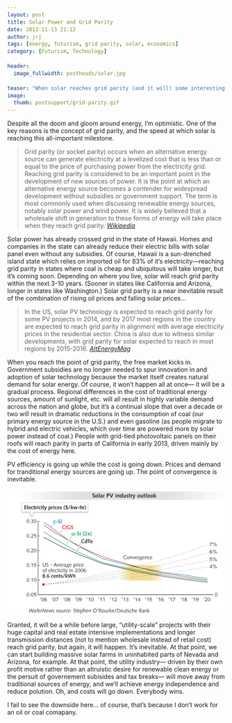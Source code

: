 ```yaml
---
layout: post
title: Solar Power and Grid Parity
date: 2012-11-13 21:12
author: jrj
tags: [energy, futurism, grid parity, solar, economics]
category: [Futurism, Technology]

header:
  image_fullwidth: postheads/solar.jpg
  
teaser: "When solar reaches grid parity (and it will) some interesting things happen..."
image: 
  thumb: postsupport/grid-parity.gif
---
```


Despite all the doom and gloom around energy, I’m optimistic. One of the key reasons is the concept of grid parity, and the speed at which solar is reaching this all-important milestone.

> Grid parity (or socket parity) occurs when an alternative energy source can generate electricity at a levelized cost that is less than or equal to the price of purchasing power from the electricity grid. Reaching grid parity is considered to be an important point in the development of new sources of power. It is the point at which an alternative energy source becomes a contender for widespread development without subsidies or government support. The term is most commonly used when discussing renewable energy sources, notably solar power and wind power. It is widely believed that a wholesale shift in generation to these forms of energy will take place when they reach grid parity. <cite>[Wikipedia](https://en.wikipedia.org/wiki/Grid_parity)</cite>

Solar power has already crossed grid in the state of Hawaii. Homes and companies in the state can already reduce their electric bills with solar panel even without any subsidies. Of course, Hawaii is a sun-drenched island state which relies on imported oil for 83% of it’s electricity—reaching grid parity in states where coal is cheap and ubiquitous will take longer, but it’s coming soon. Depending on where you live, solar will reach grid parity within the next 3-10 years. (Sooner in states like California and Arizona, longer in states like Washington.) Solar grid parity is a near inevitable result of the combination of rising oil prices and falling solar prices…

> In the US, solar PV technology is expected to reach grid parity for some PV projects in 2014, and by 2017 most regions in the country are expected to reach grid parity in alignment with average electricity prices in the residential sector. China is also due to witness similar developments, with grid parity for solar expected to reach in most regions by 2015-2016. <cite>[AltEnergyMag](http://www.altenergymag.com/news/2012/05/24/cost-of-solar-energy-generation-to-compete-with-traditional-sources-as-us-and-china-reach-grid-parity-by-2017/24794)</cite>

When you reach the point of grid parity, the free market kicks in. Government subsidies are no longer needed to spur innovation in and adoption of solar technology because the market itself creates natural demand for solar energy. Of course, it won’t happen all at once— it will be a gradual process. Regional differences in the cost of traditional energy sources, amount of sunlight, etc. will all result in highly variable demand across the nation and globe, but it’s a continual slope that over a decade or two will result in dramatic reductions in the consumption of coal (our primary energy source in the U.S.) and even gasoline (as people migrate to hybrid and electric vehicles, which over time are powered more by solar power instead of coal.) People with grid-tied photovoltaic panels on their roofs will reach parity in parts of California in early 2013, driven mainly by the cost of energy here.

PV efficiency is going up while the cost is going down. Prices and demand for tranditional energy sources are going up. The point of convergence is inevitable.

![Solar Grid Parity Chart](/images/postsupport/grid-parity.gif)

Granted, it will be a while before large, “utility-scale” projects with their huge capital and real estate intensive implementations and longer transmission distances (not to mention wholesale instead of retail cost) reach grid parity, but again, it will happen. It’s inevitable. At that point, we can start building massive solar farms in uninhabited parts of Nevada and Arizona, for example. At that point, the utility industry— driven by their own profit motive rather than an altruistic desire for renewable clean energy or the persuit of governement subisides and tax breaks— will move away from traditional sources of energy, and we’ll achieve energy independence and reduce polution. Oh, and costs will go down. Everybody wins.

I fail to see the downside here... of course, that’s because I don’t work for an oil or coal comapany. 

